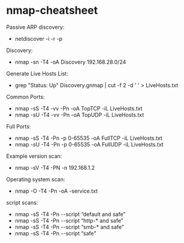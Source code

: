 # nmap-cheatsheet

  Passive ARP discovery:
  * netdiscover -i <interface> -r <iprange> -p

  Discovery:
  * nmap -sn -T4 -oA Discovery 192.168.28.0/24

  Generate Live Hosts List:
  * grep "Status: Up" Discovery.gnmap | cut -f 2 -d ' ' > LiveHosts.txt

  Common Ports:
  * nmap -sS -T4 -vv -Pn -oA TopTCP -iL LiveHosts.txt
  * nmap -sU -T4 -vv -Pn -oA TopUDP -iL LiveHosts.txt

  Full Ports:
  * nmap -sS -T4 -Pn -p 0-65535 -oA FullTCP -iL LiveHosts.txt
  * nmap -sU -T4 -Pn -p 0-65535 -oA FullUDP -iL LiveHosts.txt

  Example version scan:
  * nmap -sV -T4 -PN -n 192.168.1.2

  Operating system scan:
  * nmap -O -T4 -Pn -oA <host>-service.txt <host>

  script scans:
  * nmap -sS -T4 -Pn --script “default and safe” <host>
  * nmap -sS -T4 -Pn --script “http-* and safe” <host>
  * nmap -sS -T4 -Pn --script “smb-* and safe” <host>
  * nmap -sS -T4 -Pn --script “safe” <host>
